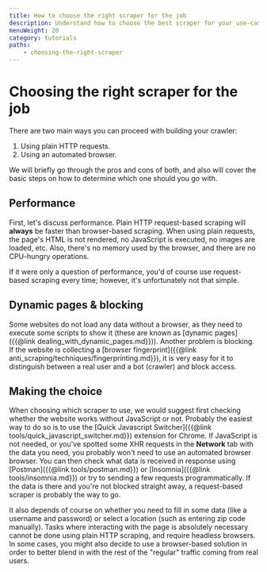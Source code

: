 ```yaml
---
title: How to choose the right scraper for the job
description: Understand how to choose the best scraper for your use-case by understanding some basic concepts.
menuWeight: 20
category: tutorials
paths:
    - choosing-the-right-scraper
---
```


# [](#choosing-the-right-scraper) Choosing the right scraper for the job

There are two main ways you can proceed with building your crawler:

1. Using plain HTTP requests.
2. Using an automated browser.

We will briefly go through the pros and cons of both, and also will cover the basic steps on how to determine which one should you go with.

## [](#performance) Performance

First, let's discuss performance. Plain HTTP request-based scraping will **always** be faster than browser-based scraping. When using plain requests, the page's HTML is not rendered, no JavaScript is executed, no images are loaded, etc. Also, there's no memory used by the browser, and there are no CPU-hungry operations.

If it were only a question of performance, you'd of course use request-based scraping every time; however, it's unfortunately not that simple.

## [](#dynamic-pages) Dynamic pages & blocking

Some websites do not load any data without a browser, as they need to execute some scripts to show it (these are known as [dynamic pages]({{@link dealing_with_dynamic_pages.md}})). Another problem is blocking. If the website is collecting a [browser fingerprint]({{@link anti_scraping/techniques/fingerprinting.md}}), it is very easy for it to distinguish between a real user and a bot (crawler) and block access.

## [](#making-the-choice) Making the choice

When choosing which scraper to use, we would suggest first checking whether the website works without JavaScript or not. Probably the easiest way to do so is to use the [Quick Javascript Switcher]({{@link tools/quick_javascript_switcher.md}}) extension for Chrome. If JavaScript is not needed, or you've spotted some XHR requests in the **Network** tab with the data you need, you probably won't need to use an automated browser browser. You can then check what data is received in response using [Postman]({{@link tools/postman.md}}) or [Insomnia]({{@link tools/insomnia.md}}) or try to sending a few requests programmatically. If the data is there and you're not blocked straight away, a request-based scraper is probably the way to go.

It also depends of course on whether you need to fill in some data (like a username and password) or select a location (such as entering zip code manually). Tasks where interacting with the page is absolutely necessary cannot be done using plain HTTP scraping, and require headless browsers. In some cases, you might also decide to use a browser-based solution in order to better blend in with the rest of the "regular" traffic coming from real users.

